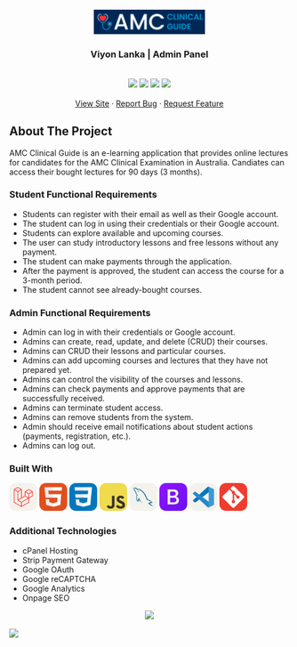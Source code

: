 <!-- PROJECT LOGO -->
<br />
<div align="center">
  <a href="https://amcclinicalguide.com.au/">
    <img src="https://github.com/SankalpaHettiarachchi/SankalpaHettiarachchi/blob/main/amc/AMC-Logo.png" alt="Logo" width="200">
  </a>
  
  <h3 align="center">Viyon Lanka | Admin Panel</h3>
  <p align="center">
    <br />
    <a href='https://amcclinicalguide.com.au/'><img src="https://github.com/SankalpaHettiarachchi/readme/blob/main/amc/1.png" width="20%"></img></a>
    <a href='https://amcclinicalguide.com.au/'><img src="https://github.com/SankalpaHettiarachchi/readme/blob/main/amc/2.png" width="20%"></img></a>
    <a href='https://amcclinicalguide.com.au/'><img src="https://github.com/SankalpaHettiarachchi/readme/blob/main/amc/3.png" width="20%"></img></a>
    <a href='https://amcclinicalguide.com.au/'><img src="https://github.com/SankalpaHettiarachchi/readme/blob/main/amc/4.png" width="20%"></img></a>
    <br/>
    <br/>
    <a href="https://amcclinicalguide.com.au/">View Site</a>
    ·
    <a href="https://github.com/SankalpaHettiarachchi/SankalpaHettiarachchi/issues/new?labels=bug&template=bug-report---.md">Report Bug</a>
    ·
    <a href="https://github.com/SankalpaHettiarachchi/SankalpaHettiarachchi/issues/new?labels=enhancement&template=feature-request---.md">Request Feature</a>
  </p>
</div>

<!-- ABOUT THE PROJECT -->
## About The Project

AMC Clinical Guide is an e-learning application that provides online lectures for candidates for the AMC Clinical Examination in Australia. Candiates can access their bought lectures for 90 days (3 months).

### Student Functional Requirements
* Students can register with their email as well as their Google account.
* The student can log in using their credentials or their Google account.
* Students can explore available and upcoming courses.
* The user can study introductory lessons and free lessons without any payment.
* The student can make payments through the application.
* After the payment is approved, the student can access the course for a 3-month period.
* The student cannot see already-bought courses.

### Admin Functional Requirements
* Admin can log in with their credentials or Google account.
* Admins can create, read, update, and delete (CRUD) their courses.
* Admins can CRUD their lessons and particular courses.
* Admins can add upcoming courses and lectures that they have not prepared yet.
* Admins can control the visibility of the courses and lessons.
* Admins can check payments and approve payments that are successfully received.
* Admins can terminate student access.
* Admins can remove students from the system.
* Admin should receive email notifications about student actions (payments, registration, etc.).
* Admins can log out.

### Built With
<p align="left"> 
<a href="https://www.mysql.com/" target="_blank" rel="noreferrer"> <img src="https://github.com/SankalpaHettiarachchi/SankalpaHettiarachchi/blob/main/icons/Laravel-Light.svg" alt="laravel" width="50" height="50"/></a>
  <a href="https://www.w3.org/html/" target="_blank" rel="noreferrer"> <img src="https://github.com/SankalpaHettiarachchi/SankalpaHettiarachchi/blob/main/icons/HTML.svg" alt="html5" width="50" height="50"/></a>
  <a href="https://www.w3schools.com/css/" target="_blank" rel="noreferrer"> <img src="https://github.com/SankalpaHettiarachchi/SankalpaHettiarachchi/blob/main/icons/CSS.svg" alt="css3" width="50" height="50"/></a>
  <a href="https://developer.mozilla.org/en-US/docs/Web/JavaScript" target="_blank" rel="noreferrer"> <img src="https://github.com/SankalpaHettiarachchi/SankalpaHettiarachchi/blob/main/icons/JavaScript.svg" alt="javascript" width="50" height="50"/></a>
<a href="https://www.mysql.com/" target="_blank" rel="noreferrer"> <img src="https://github.com/SankalpaHettiarachchi/SankalpaHettiarachchi/blob/main/icons/MySQL-Light.svg" alt="mysql" width="50" height="50"/></a>
<a href="https://getbootstrap.com" target="_blank" rel="noreferrer"> <img src="https://github.com/SankalpaHettiarachchi/SankalpaHettiarachchi/blob/main/icons/Bootstrap.svg" alt="bootstrap" width="50" height="50"/></a>
 <a href="https://git-scm.com/" target="_blank" rel="noreferrer"> <img src="https://github.com/SankalpaHettiarachchi/SankalpaHettiarachchi/blob/main/icons/VSCode-Light.svg" alt="vscode" width="50" height="50"/></a>
  <a href="https://git-scm.com/" target="_blank" rel="noreferrer"> <img src="https://github.com/SankalpaHettiarachchi/SankalpaHettiarachchi/blob/main/icons/Git.svg" alt="git" width="50" height="50"/></a>
</p>

### Additional Technologies
* cPanel Hosting
* Strip Payment Gateway
* Google OAuth
* Google reCAPTCHA
* Google Analytics
* Onpage SEO

<p align="center">
<a href="https://github.com/DenverCoder1/readme-typing-svg"><img src="https://readme-typing-svg.herokuapp.com?font=Time+New+Roman&color=cyan&size=25&center=true&vCenter=true&width=600&height=100&lines=Thank+you+for+your+attention..!"></a>  
</p>

<img src="https://user-images.githubusercontent.com/73097560/115834477-dbab4500-a447-11eb-908a-139a6edaec5c.gif"><br><br>
